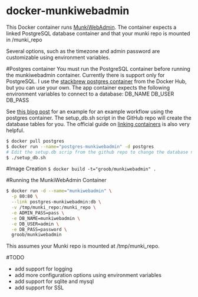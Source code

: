 docker-munkiwebadmin
==========

This Docker container runs [MunkiWebAdmin](https://code.google.com/p/munki/wiki/MunkiWebAdmin).
The container expects a linked PostgreSQL database container and that your munki repo is mounted
in /munki_repo

Several options, such as the timezone and admin password are customizable using environment variables.

#Postgres container
You must run the PostgreSQL container before running the munkiwebadmin container.
Currently there is support only for PostgreSQL.
I use the [stackbrew postgres container](https://registry.hub.docker.com/_/postgres/) from the Docker Hub, but you can use your own. The app container expects the following environment variables to connect to a database:
DB_NAME
DB_USER
DB_PASS

See [this blog post](http://davidamick.wordpress.com/2014/07/19/docker-postgresql-workflow/) for an example for an example workflow using the postgres container.
The setup_db.sh script in the GitHub repo will create the database tables for you.
The official guide on [linking containers](https://docs.docker.com/userguide/dockerlinks/) is also very helpful.

```bash
$ docker pull postgres
$ docker run --name="postgres-munkiwebadmin" -d postgres
# Edit the setup.db scrip from the github repo to change the database name, user and password before running it.
$ ./setup_db.sh
```

#Image Creation
```$ docker build -t="groob/munkiwebadmin" .```

#Running the MunkiWebAdmin Container

```bash
$ docker run -d --name="munkiwebadmin" \
  -p 80:80 \
  --link postgres-munkiwebadmin:db \
  -v /tmp/munki_repo:/munki_repo \
  -e ADMIN_PASS=pass \
  -e DB_NAME=munkiwebadmin \
  -e DB_USER=admin \
  -e DB_PASS=password \
  groob/munkiwebadmin
```
This assumes your Munki repo is mounted at /tmp/munki_repo.

#TODO
* add support for logging
* add more configuration options using environment variables
* add support for sqlite and mysql
* add support for SSL
